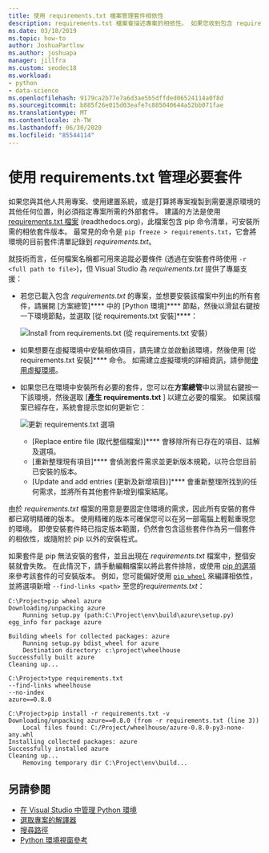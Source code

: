 ```yaml
---
title: 使用 requirements.txt 檔案管理套件相依性
description: requirements.txt 檔案會描述專案的相依性。 如果您收到包含 requirements.txt 檔案的專案，就可以輕鬆地在單一步驟中安裝那些相依性。
ms.date: 03/18/2019
ms.topic: how-to
author: JoshuaPartlow
ms.author: joshuapa
manager: jillfra
ms.custom: seodec18
ms.workload:
- python
- data-science
ms.openlocfilehash: 9179ca2b77e7a6d3ae5b5dffded06524114a0f8d
ms.sourcegitcommit: b885f26e015d03eafe7c885040644a52bb071fae
ms.translationtype: MT
ms.contentlocale: zh-TW
ms.lasthandoff: 06/30/2020
ms.locfileid: "85544114"
---
```

# <a name="manage-required-packages-with-requirementstxt"></a>使用 requirements.txt 管理必要套件

如果您與其他人共用專案、使用建置系統，或是打算將專案複製到需要還原環境的其他任何位置，則必須指定專案所需的外部套件。 建議的方法是使用 [requirements.txt 檔案](https://pip.readthedocs.org/en/latest/user_guide.html#requirements-files) (readthedocs.org)，此檔案包含 pip 命令清單，可安裝所需的相依套件版本。 最常見的命令是 `pip freeze > requirements.txt`，它會將環境的目前套件清單記錄到 *requirements.txt*。

就技術而言，任何檔案名稱都可用來追蹤必要條件 (透過在安裝套件時使用 `-r <full path to file>`)，但 Visual Studio 為 *requirements.txt* 提供了專屬支援：

- 若您已載入包含 *requirements.txt* 的專案，並想要安裝該檔案中列出的所有套件，請展開 [方案總管]**** 中的 [Python 環境]**** 節點，然後以滑鼠右鍵按一下環境節點，並選取 [從 requirements.txt 安裝]****：

    ![Install from requirements.txt (從 requirements.txt 安裝)](media/environments/environments-requirements-txt-install.png)

- 如果想要在虛擬環境中安裝相依項目，請先建立並啟動該環境，然後使用 [從 requirements.txt 安裝]**** 命令。 如需建立虛擬環境的詳細資訊，請參閱[使用虛擬環境](selecting-a-python-environment-for-a-project.md#use-virtual-environments)。

- 如果您已在環境中安裝所有必要的套件，您可以在**方案總管**中以滑鼠右鍵按一下該環境，然後選取 [**產生 requirements.txt** ] 以建立必要的檔案。 如果該檔案已經存在，系統會提示您如何更新它：

    ![更新 requirements.txt 選項](media/environments/environments-requirements-txt-replace.png)

  - [Replace entire file (取代整個檔案)]**** 會移除所有已存在的項目、註解及選項。
  - [重新整理現有項目]**** 會偵測套件需求並更新版本規範，以符合您目前已安裝的版本。
  - [Update and add entries (更新及新增項目)]**** 會重新整理所找到的任何需求，並將所有其他套件新增到檔案結尾。

由於 *requirements.txt* 檔案的用意是要固定住環境的需求，因此所有安裝的套件都已寫明精確的版本。 使用精確的版本可確保您可以在另一部電腦上輕鬆重現您的環境。 即使安裝套件時已指定版本範圍，仍然會包含這些套件作為另一個套件的相依性，或隨附於 pip 以外的安裝程式。

如果套件是 pip 無法安裝的套件，並且出現在 *requirements.txt* 檔案中，整個安裝就會失敗。 在此情況下，請手動編輯檔案以將此套件排除，或使用 [pip 的選項](https://pip.readthedocs.org/en/latest/reference/pip_install.html#requirements-file-format)來參考該套件的可安裝版本。 例如，您可能偏好使用 [`pip wheel`](https://pip.readthedocs.org/en/latest/reference/pip_wheel.html) 來編譯相依性，並將選項新增 `--find-links <path>` 至您的*requirements.txt*：

```output
C:\Project>pip wheel azure
Downloading/unpacking azure
    Running setup.py (path:C:\Project\env\build\azure\setup.py) egg_info for package azure

Building wheels for collected packages: azure
    Running setup.py bdist_wheel for azure
    Destination directory: c:\project\wheelhouse
Successfully built azure
Cleaning up...

C:\Project>type requirements.txt
--find-links wheelhouse
--no-index
azure==0.8.0

C:\Project>pip install -r requirements.txt -v
Downloading/unpacking azure==0.8.0 (from -r requirements.txt (line 3))
    Local files found: C:/Project/wheelhouse/azure-0.8.0-py3-none-any.whl
Installing collected packages: azure
Successfully installed azure
Cleaning up...
    Removing temporary dir C:\Project\env\build...
```

## <a name="see-also"></a>另請參閱

- [在 Visual Studio 中管理 Python 環境](managing-python-environments-in-visual-studio.md)
- [選取專案的解譯器](selecting-a-python-environment-for-a-project.md)
- [搜尋路徑](search-paths.md)
- [Python 環境視窗參考](python-environments-window-tab-reference.md)
